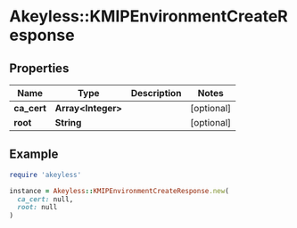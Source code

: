# Akeyless::KMIPEnvironmentCreateResponse

## Properties

| Name | Type | Description | Notes |
| ---- | ---- | ----------- | ----- |
| **ca_cert** | **Array&lt;Integer&gt;** |  | [optional] |
| **root** | **String** |  | [optional] |

## Example

```ruby
require 'akeyless'

instance = Akeyless::KMIPEnvironmentCreateResponse.new(
  ca_cert: null,
  root: null
)
```

